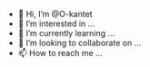 - 👋 Hi, I’m @O-kantet
- 👀 I’m interested in ...
- 🌱 I’m currently learning ...
- 💞️ I’m looking to collaborate on ...
- 📫 How to reach me ...

<!---
O-kantet/O-kantet is a ✨ special ✨ repository because its `README.md` (this file) appears on your GitHub profile.
You can click the Preview link to take a look at your changes.
--->
